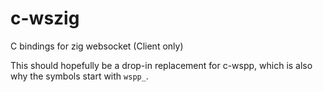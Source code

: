# c-wszig

C bindings for zig websocket (Client only)

This should hopefully be a drop-in replacement for c-wspp, which is also why the symbols start with `wspp_`.
